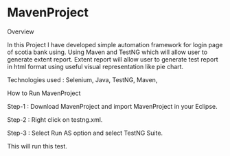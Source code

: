 # MavenProject

Overview 

In this Project I have developed simple automation framework for login page of scotia bank using. Using Maven and TestNG which will allow user to generate extent report.
Extent report will allow user to generate test report in html format using useful visual representation like pie chart.

Technologies used : Selenium, Java, TestNG, Maven,

How to Run MavenProject

Step-1 : Download MavenProject and import MavenProject in your Eclipse.

Step-2 : Right click on testng.xml.

Step-3 : Select Run AS option and select TestNG Suite.

This will run this test.
